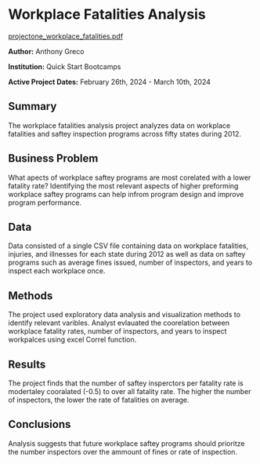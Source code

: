  # Workplace Fatalities Analysis
  [projectone_workplace_fatalities.pdf](https://github.com/anthonygreco2019/Workplace-Fatalities-Analysis-/files/14544288/projectone_workplace_fatalities.pdf)

  **Author:** Anthony Greco
  
  **Institution:** Quick Start Bootcamps
  
  **Active Project Dates:** February 26th, 2024 - March 10th, 2024
  ## Summary
  
  The workplace fatalities analysis project analyzes data on workplace fatalities and saftey inspection programs across fifty states during 2012.  
  
  ## Business Problem
  
  What apects of workplace saftey programs are most corelated with a lower fatality rate? Identifying  the most relevant aspects of higher preforming workplace saftey programs can help infrom program design and improve program performance.
  
  ## Data
  
  Data consisted of a single CSV file containing data on workplace fatalities, injuries, and illnesses for each state during 2012 as well as data on saftey programs such as average fines issued, number of inspectors, and years to inspect each workplace once. 
  
  ## Methods
  
  The project used exploratory data analysis and visualization methods to identify relevant varibles. Analyst evlauated the coorelation between workplace fatality rates, number of inspectors, and years to inspect workpalces using excel Correl function. 
  
  ## Results
  The project finds that the number of saftey insperctors per fatality rate is modertaley cooralated (-0.5) to over all fatality rate. The higher the number of inspectors, the lower the rate of fatalities on average.
 
  
  ## Conclusions
  
  Analysis suggests that future workplace saftey programs should prioritze the number inspectors over the ammount of fines or rate of inspection.

